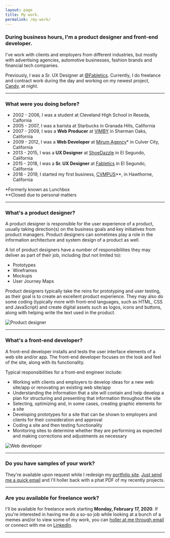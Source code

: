 ```yaml
---
layout: page
title: My work.
permalink: /my-work/
---
```


### During business hours, I'm a product designer and front-end developer.

I've work with clients and employers from different industries, but mostly with advertising agencies, automotive businesses, fashion brands and financial tech companies.

Previously, I was a Sr. UX Designer at [@Fabletics][url-fabletics]. Currently, I do freelance and contract work during the day and working on my newest project, [Candy][url-candy], at night.

***

### What were you doing before?

* 2002 - 2006, I was a student at Cleveland High School in Reseda, Calfornia
* 2005 - 2007, I was a barista at Starbucks in Granada Hills, California
* 2007 - 2009, I was a **Web Producer** at [VIMBY][url-vimby] in Sherman Oaks, California
* 2009 - 2012, I was a **Web Developer** at [Mirum Agency][url-mirum]* in Culver City, California
* 2013 - 2015, I was a **UX Designer** at [ShoeDazzle][url-shoedazzle] in El Segundo, California
* 2015 - 2018, I was a **Sr. UX Designer** at [Fabletics][url-fabletics] in El Segundo, California
* 2018 - 2019, I started my first business, [CVMPUS][url-cvmpus]**, in Hawthorne, California

*Formerly known as Lunchbox  
**Closed due to personal matters

***

### What's a product designer?

A product designer is responsible for the user experience of a product, usually taking direction(s) on the business goals and key initiatives from product managers. Product designers can sometimes play a role in the information architecture and system design of a product as well.

A lot of product designers have a number of responsibilities they may deliver as part of their job, including (but not limited to):

* Prototypes
* Wireframes
* Mockups
* User Journey Maps

Product designers typically take the reins for prototyping and user testing, as their goal is to create an excellent product experience. They may also do some coding (typically more with front-end languages, such as HTML, CSS and JavaScript) and create digital assets such as logos, icons and buttons, along with helping write the text used in the product.

![Product designer](https://media.giphy.com/media/TzRieLMZZ2YXC/giphy.gif)

***

### What's a front-end developer?

A front-end developer installs and tests the user interface elements of a web site and/or app. The front-end developer focuses on the look and feel of the site, along with its functionality.

Typical responsibilities for a front-end engineer include:

* Working with clients and employers to develop ideas for a new web site/app or renovating an existing web site/app
* Understanding  the information that a site will contain and help develop a plan for structuring and presenting that information throughout the site
* Selecting, optimizing and, in some cases, creating graphic elements for a site
* Developing prototypes for a site that can be shown to employers and clients for their consideration and approval
* Coding a site and then testing functionality
* Monitoring sites to determine whether they are performing as expected and making corrections and adjustments as necessary

![Web developer](https://media.giphy.com/media/gG6OcTSRWaSis/giphy.gif)

***

### Do you have samples of your work?

They're available upon request while I redesign my [portfolio site][url-ary-mega]. <a href="mailto:{{site.author.email}}">Just send me a quick email</a> and I'll holler back with a phat PDF of my recently projects.

***

### Are you available for freelance work?

I'll be available for freelance work starting **Monday, February 17, 2020**. If you're interested in having me do a so-so job while looking at a bunch of a memes and/or to view some of my work, you can <a href="mailto:{{site.author.email}}">holler at me through email</a> or connect with me on [LinkedIn][url-linkedin].

***

[url-vimby]: https://vimby.com
[url-mirum]: https://www.mirumagency.com/en/home
[url-shoedazzle]: https://www.shoedazzle.com
[url-fabletics]: https://www.fabletics.com
[url-candy]: https://candymotor.co
[url-cvmpus]: https://www.instagram.com/cvmpus
[url-ary-mega]: http://arymega.com
[url-linkedin]: https://www.linkedin.com/in/awwwry